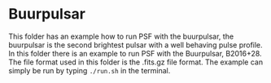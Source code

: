 # Buurpulsar

This folder has an example how to run PSF with the buurpulsar,
the buurpulsar is the second brightest pulsar with a well 
behaving pulse profile. In this folder there is an example
to run PSF with the Buurpulsar, B2016+28. The file format 
used in this folder is the .fits.gz file format. The example
can simply be run by typing `./run.sh` in the terminal.
